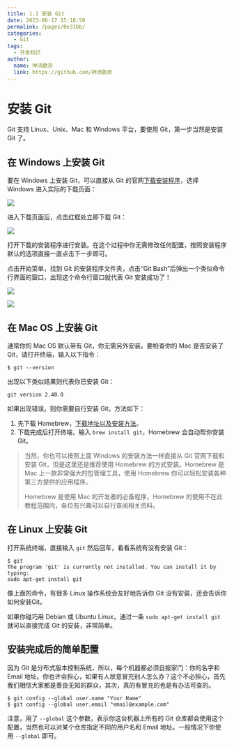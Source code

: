 ```yaml
---
title: 1.1 安装 Git
date: 2023-06-17 15:18:50
permalink: /pages/0e31bb/
categories:
  - Git
tags:
  - 开发知识
author: 
  name: 神流歌奈
  link: https://github.com/神流歌奈
---
```

# 安装 Git

Git 支持 Linux、Unix、Mac 和 Windows 平台，要使用 Git，第一步当然是安装 Git 了。

## 在 Windows 上安装 Git

要在 Windows 上安装 Git，可以直接从 Git 的官网[下载安装程序](https://git-scm.com/downloads)，选择 Windows 进入实际的下载页面：

![](https://ushio.oss-cn-shanghai.aliyuncs.com/kana/git-guide/11.1.png)

进入下载页面后，点击红框处立即下载 Git：

![](https://ushio.oss-cn-shanghai.aliyuncs.com/kana/git-guide/11.2.png)

打开下载的安装程序进行安装。在这个过程中你无需修改任何配置，按照安装程序默认的选项直接一直点击下一步即可。

点击开始菜单，找到 Git 的安装程序文件夹，点击“Git Bash”后弹出一个类似命令行界面的窗口，出现这个命令行窗口就代表 Git 安装成功了！

![](https://ushio.oss-cn-shanghai.aliyuncs.com/kana/git-guide/11.3.png)

![](https://ushio.oss-cn-shanghai.aliyuncs.com/kana/git-guide/11.4.png)

## 在 Mac OS 上安装 Git

通常你的 Mac OS 默认带有 Git，你无需另外安装。要检查你的 Mac 是否安装了 Git，请打开终端，输入以下指令：

```shell
$ git --version
```

出现以下类似结果则代表你已安装 Git：

```shell
git version 2.40.0
```

如果出现错误，则你需要自行安装 Git，方法如下：

1. 先下载 Homebrew，[下载地址以及安装方法](https://brew.sh/)。
2. 下载完成后打开终端，输入 `brew install git`，Homebrew 会自动帮你安装 Git。

> 当然，你也可以按照上面 Windows 的安装方法一样直接从 Git 官网下载和安装 Git，但是这里还是推荐使用 Homebrew 的方式安装。Homebrew 是 Mac 上一款非常强大的包管理工具，使用 Homebrew 你可以轻松安装各种第三方提供的应用程序。
>
> Homebrew 是使用 Mac 的开发者的必备程序，Homebrew 的使用不在此教程范围内，各位有兴趣可以自行查阅相关资料。

## 在 Linux 上安装 Git

打开系统终端，直接输入 `git` 然后回车，看看系统有没有安装 Git：

```shell
$ git
The program 'git' is currently not installed. You can install it by typing:
sudo apt-get install git
```

像上面的命令，有很多 Linux 操作系统会友好地告诉你 Git 没有安装，还会告诉你如何安装Git。

如果你碰巧用 Debian 或 Ubuntu Linux，通过一条 `sudo apt-get install git` 就可以直接完成 Git 的安装，非常简单。

## 安装完成后的简单配置

因为 Git 是分布式版本控制系统，所以，每个机器都必须自报家门：你的名字和 Email 地址。你也许会担心，如果有人故意冒充别人怎么办？这个不必担心，首先我们相信大家都是善良无知的群众，其次，真的有冒充的也是有办法可查的。

```shell
$ git config --global user.name "Your Name"
$ git config --global user.email "email@example.com"
```

注意，用了 `--global` 这个参数，表示你这台机器上所有的 Git 仓库都会使用这个配置，当然也可以对某个仓库指定不同的用户名和 Email 地址。一般情况下你使用 `--global` 即可。
